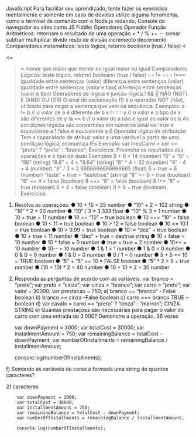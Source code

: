 JavaScript
Para facilitar seu aprendizado, tente fazer os exercícios mentalmente e somente em caso de dúvidas utilize alguma ferramenta, como o terminal de comando com o Node.js rodando, Console do navegador ou sites como JS Fiddle:
Operadores
Operador	Função
Aritméticos: retornam o resultado de uma operação
+
*
/
%
++
--	somar
subtrair multiplicar
dividir resto de divisão incremento decremento
Comparadores matemáticos: teste lógico, retorno booleano (true / false)
<
>
<=
>=	menor que maior que menor ou igual maior ou igual
Comparadores Lógicos: teste lógico, retorno booleano (true / false)
==
!=
===
!===	igualdade entre sentenças (valor) diferença entre sentenças (valor) igualdade entre sentenças (valor e tipo) diferença entre sentenças (valor e tipo)
Operadores de lógica e junção lógica
!
&&
||	NÃO (NOT)
E (AND)
OU (OR)
O sinal de exclamação (!) é o operador NOT (não), utilizado para negar a sentença que vem na sequência.
Exemplos:
a != b	// o valor de a é diferente de b x !=== y	// o valor e o tipo de x são diferentes de y !a == b	// o valor de a não é igual ao valor de b
As condições lógicas são convertidas em números binários:
true é equivalente a 1 false é equivalente a 0
Operador lógico de atribuição
Tem a capacidade de atribuir valor a uma variável a partir de uma condição lógica, economiza IFs Exemplo: var meuCarro = cor == “preto” ? “preto” : “branco”;
Exercícios:
Preencha os resultados das operações e o tipo de dado
Exemplos
8 + 6 = 14 (number)
“8” + “6” =  “86” (string)
“8.6” + 4 = “8.64” (string)
“8” * 4 = 32 (number)
“8” - 4 = 4 (number)
“8” / 3 = 2.6666666666666665 (float)
5 + true = 6 (number)
“teste” + true = “testetrue” (string)
“8” == 8 = true (boolean)
“8” == 4 = false (boolean)
8 === “8” = false (boolean)
8 !== “8” = true (boolean)
8 < 4 = false (boolean)
8 > 4 = true (boolean)
Exercícios:
1.	Resolva as operações:
●	10 + 15 =  25 number
●	“10” + 2 = 102 string
●	“10” * 2 = 20 number
●	“10” / 3 =  3.333 float
●	“10” % 3 =  1 number
●	10 + true = 11 number
●	10 == ”10” = true boolean 
●	10 === “10” = false  boolean
●	10 < 11 = true boolean
●	10 > 12 = false boolean
●	10 <= 10.1 = true  boolean
●	10 > 9.99 = true boolean
●	10 != “dez” = true boolean
●	10 + true = 11 number
●	“dez” + true = deztrue string
●	10 + false = 10 number
●	10 * false = 0 number
●	true + true = 2 number
●	10++ = 10 number
●	10-- = 10 number 
●	1 & 1 = 1 number
●	1 & 0 = 0 number
●	0 & 0 = 0 number
●	1 & 0 = 0 number 
●	0 / 1 =  0 number
●	5 + 5 == 10 = TRUE boolean
●	“5” + ”5” == 10 = FALSE boolean 
●	“5” * 2 > 9 = true number
●	(10 + 10) * 2 = 40 number 
●	10 + 10 * 2 = 30 number 




2.	Responda as perguntas de acordo com as variáveis.
var branco = “preto”; var preto = “cinza”; var cinza = “branco”; var carro = “preto”; var valor = 30000; var prestacao = 750;
a)	branco == “branco” -  False boolean 
b)	branco == cinza -False boolean
c)	carro === branco TRUE – boolean 
d)	var cavalo = carro == “preto” ? “cinza” : “marron”;  CINZA  STRING
e)	Quantas prestações são necessárias para pagar o valor do carro com uma entrada de 3.000? Demonstre a operação.  36 vezes 


    var downPayment = 3000;
    var totalCost = 30000;
    var installmentAmount = 750;
    var remainingBalance = totalCost - downPayment;
    var numberOfInstallments = remainingBalance / installmentAmount;

    console.log(numberOfInstallments);


f)	Somando as variáveis de cores é formada uma string de quantos caracteres? 

21 caracteres


        var downPayment = 3000;
        var totalCost = 30000;
        var installmentAmount = 750;
        var remainingBalance = totalCost - downPayment;
        var numberOfInstallments = remainingBalance / installmentAmount;

        console.log(numberOfInstallments);
